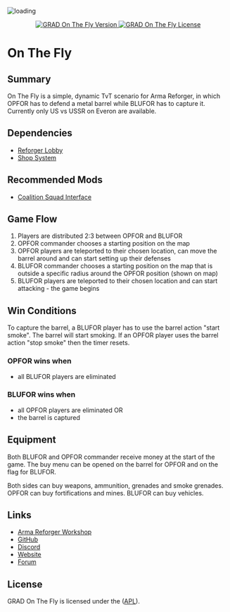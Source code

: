 
![loading](https://github.com/gruppe-adler/GRAD-On-The-Fly/assets/50139270/eedc179b-ee1e-47c6-a5ab-7206e55699d1)

<p align="center">
    <a href="https://github.com/gruppe-adler/GRAD-On-The-Fly/releases/latest">
        <img src="https://img.shields.io/badge/Version-0.1.0-blue.svg?style=flat-square" alt="GRAD On The Fly Version">
    </a>
    <a href="https://www.bistudio.com/community/licenses/arma-public-license-share-alike">
        <img src="https://img.shields.io/badge/License-APL-red.svg?style=flat-square" alt="GRAD On The Fly License">
    </a>
</p>

# On The Fly

## Summary

On The Fly is a simple, dynamic TvT scenario for Arma Reforger, in which OPFOR has to defend a metal barrel while BLUFOR has to capture it. Currently only US vs USSR on Everon are available.

## Dependencies

* [Reforger Lobby](https://reforger.armaplatform.com/workshop/5EAF2B0473DB5A99-ReforgerLobby)
* [Shop System](https://reforger.armaplatform.com/workshop/5D2D1436D1FA5A13-ShopSystem)

## Recommended Mods

* [Coalition Squad Interface](https://reforger.armaplatform.com/workshop/5B0D1E4380971EBD-CoalitionSquadInterface)

## Game Flow

1. Players are distributed 2:3 between OPFOR and BLUFOR
2. OPFOR commander chooses a starting position on the map
3. OPFOR players are teleported to their chosen location, can move the barrel around and can start setting up their defenses
4. BLUFOR commander chooses a starting position on the map that is outside a specific radius around the OPFOR position (shown on map)
5. BLUFOR players are teleported to their chosen location and can start attacking - the game begins

## Win Conditions

To capture the barrel, a BLUFOR player has to use the barrel action "start smoke". The barrel will start smoking. If an OPFOR player uses the barrel action "stop smoke" then the timer resets.

### OPFOR wins when
* all BLUFOR players are eliminated

### BLUFOR wins when
* all OPFOR players are eliminated OR
* the barrel is captured

## Equipment

Both BLUFOR and OPFOR commander receive money at the start of the game. The buy menu can be opened on the barrel for OPFOR and on the flag for BLUFOR.

Both sides can buy weapons, ammunition, grenades and smoke grenades. OPFOR can buy fortifications and mines. BLUFOR can buy vehicles.

## Links

* [Arma Reforger Workshop](https://reforger.armaplatform.com/workshop/5EE0938694A39CFB-GRADOnTheFly)
* [GitHub](https://github.com/gruppe-adler/GRAD-On-The-Fly)
* [Discord](https://discord.com/invite/ZDqp45q)
* [Website](https://gruppe-adler.de/home)
* [Forum](https://forum.gruppe-adler.de)

## License
GRAD On The Fly is licensed under the ([APL](https://www.bohemia.net/community/licenses/arma-public-license)).
